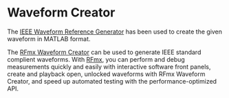 # Waveform Creator
The [IEEE Waveform Reference Generator](https://mentor.ieee.org/802.11/documents?is_dcn=517&is_year=2011) has been used to create the given waveform in MATLAB format.

The [RFmx Waveform Creator](https://www.ni.com/en-ca/shop/wireless-design-test/application-software-for-wireless-design-test-category/what-is-rfmx/quickly-create-and-generate-standard-compliant-waveforms.html) can be used to generate IEEE standard complient waveforms. With [RFmx](https://www.ni.com/en-ca/shop/wireless-design-test/application-software-for-wireless-design-test-category/what-is-rfmx.html), you can perform and debug measurements quickly and easily with interactive software front panels, create and playback open, unlocked waveforms with RFmx Waveform Creator, and speed up automated testing with the performance-optimized API.